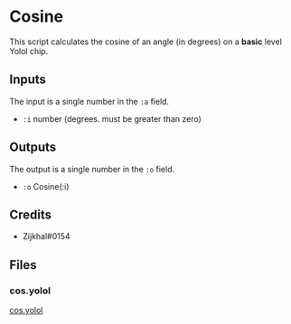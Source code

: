 # Cosine

This script calculates the cosine of an angle (in degrees) on a **basic** level Yolol chip.

## Inputs

The input is a single number in the `:a` field.

 - `:i` number (degrees. must be greater than zero)

## Outputs

The output is a single number in the `:o` field.

 - `:o` Cosine(:i)

## Credits

 - Zijkhal#0154
 
## Files
 
### cos.yolol
[cos.yolol](cos.yolol ':include')
